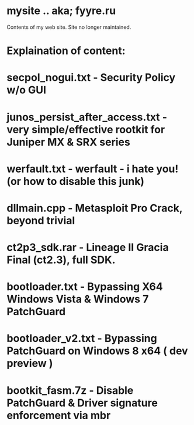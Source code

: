 # mysite .. aka; fyyre.ru

Contents of my web site.  Site no longer maintained.

# Explaination of content:

# secpol_nogui.txt - Security Policy w/o GUI
# junos_persist_after_access.txt - very simple/effective rootkit for Juniper MX & SRX series
# werfault.txt - werfault - i hate you! (or how to disable this junk)
# dllmain.cpp - Metasploit Pro Crack, beyond trivial
# ct2p3_sdk.rar - Lineage II Gracia Final (ct2.3), full SDK.


# bootloader.txt - Bypassing X64 Windows Vista & Windows 7 PatchGuard
# bootloader_v2.txt - Bypassing PatchGuard on Windows 8 x64 ( dev preview )
# bootkit_fasm.7z - Disable PatchGuard & Driver signature enforcement via mbr

